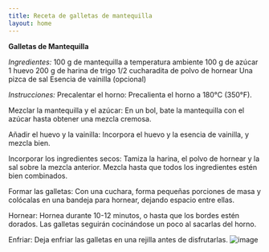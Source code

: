 ```yaml
---
title: Receta de galletas de mantequilla
layout: home
---
```


**Galletas de Mantequilla**


_Ingredientes:_
100 g de mantequilla a temperatura ambiente
100 g de azúcar
1 huevo
200 g de harina de trigo
1/2 cucharadita de polvo de hornear
Una pizca de sal
Esencia de vainilla (opcional)

_Instrucciones:_
Precalentar el horno: Precalienta el horno a 180°C (350°F).

Mezclar la mantequilla y el azúcar: En un bol, bate la mantequilla con el azúcar hasta obtener una mezcla cremosa.

Añadir el huevo y la vainilla: Incorpora el huevo y la esencia de vainilla, y mezcla bien.

Incorporar los ingredientes secos: Tamiza la harina, el polvo de hornear y la sal sobre la mezcla anterior. Mezcla hasta que todos los ingredientes estén bien combinados.

Formar las galletas: Con una cuchara, forma pequeñas porciones de masa y colócalas en una bandeja para hornear, dejando espacio entre ellas.

Hornear: Hornea durante 10-12 minutos, o hasta que los bordes estén dorados. Las galletas seguirán cocinándose un poco al sacarlas del horno.

Enfriar: Deja enfriar las galletas en una rejilla antes de disfrutarlas.
![image](https://github.com/user-attachments/assets/a98f434f-e44a-43ea-bf00-40482198a256)
